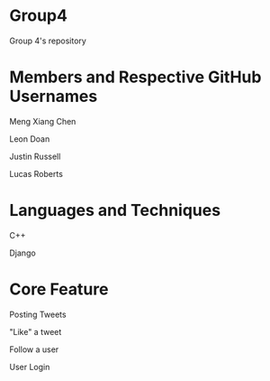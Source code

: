 # Group4
Group 4's repository

# Members and Respective GitHub Usernames
Meng Xiang Chen 

Leon Doan      

Justin Russell

Lucas Roberts

# Languages and Techniques
C++

Django

# Core Feature
Posting Tweets

"Like" a tweet

Follow a user

User Login
